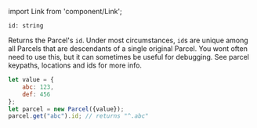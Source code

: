 import Link from 'component/Link';

```flow
id: string
```

Returns the Parcel's `id`. Under most circumstances, `id`s are unique among all Parcels that are descendants of a single original Parcel. You wont often need to use this, but it can sometimes be useful for debugging. See <Link to="/parcel-keypaths-locations-and-ids">parcel keypaths, locations and ids</Link> for more info.

```js
let value = {
    abc: 123,
    def: 456
};
let parcel = new Parcel({value});
parcel.get("abc").id; // returns "^.abc"
```
